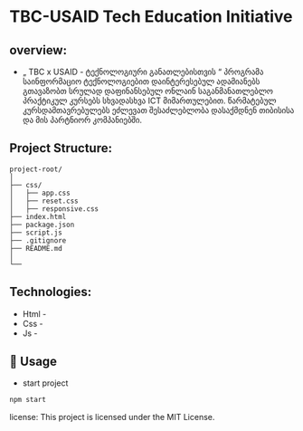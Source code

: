 # TBC-USAID Tech Education Initiative

## overview:
  - „ TBC x USAID - ტექნოლოგიური განათლებისთვის “ პროგრამა  საინფორმაციო ტექნოლოგიებით დაინტერესებულ ადამიანებს გთავაზობთ სრულად დაფინანსებულ ონლაინ საგანმანათლებლო პრაქტიკულ კურსებს  სხვადასხვა ICT მიმართულებით. წარმატებულ კურსდამთავრებულებს ეძლევათ შესაძლებლობა დასაქმდნენ თიბისისა და მის პარტნიორ კომპანიებში.



## Project Structure:

```plaintext
project-root/
│
├── css/
│   ├── app.css
│   ├── reset.css
│   ├── responsive.css
├── index.html
├── package.json
├── script.js
├── .gitignore
├── README.md
│
└── 
```

## Technologies:
  - Html - 
  - Css - 
  - Js - 

## 🚀 Usage
  - start project 
```sh
npm start
```



license: This project is licensed under the MIT License.
